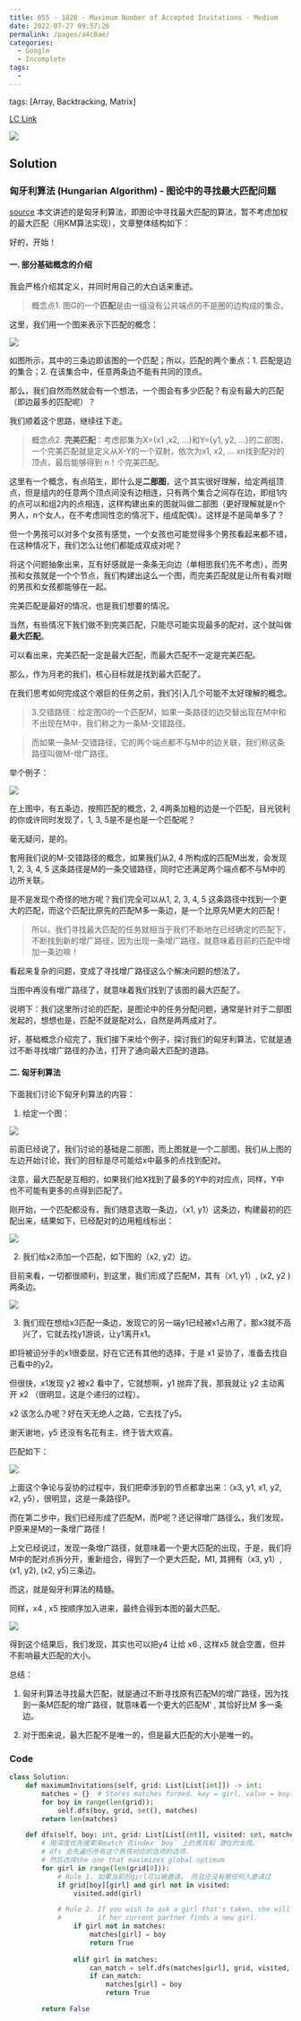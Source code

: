 ```yaml
---
title: 055 - 1820 - Maximum Number of Accepted Invitations - Medium
date: 2022-07-27 09:57:26
permalink: /pages/a4c8ae/
categories:
  - Google
  - Incomplete
tags:
  - 
---
```

tags: [Array, Backtracking, Matrix]

[LC Link](https://leetcode.cn/problems/maximum-number-of-accepted-invitations/)

![](https://raw.githubusercontent.com/emmableu/image/master/202208091717865.png)


## Solution
### 匈牙利算法 (Hungarian Algorithm) - 图论中的寻找最大匹配问题
[source](https://blog.csdn.net/u013384984/article/details/90718287)
本文讲述的是匈牙利算法，即图论中寻找最大匹配的算法，暂不考虑加权的最大匹配（用KM算法实现），文章整体结构如下：

好的，开始！

#### 一. 部分基础概念的介绍

我会严格介绍其定义，并同时用自己的大白话来重述。

> 概念点1. 图G的一个**匹配**是由一组没有公共端点的不是圈的边构成的集合。

这里，我们用一个图来表示下匹配的概念：

![](https://raw.githubusercontent.com/emmableu/image/master/202208101325534.png)

如图所示，其中的三条边即该图的一个匹配；所以，匹配的两个重点：1. 匹配是边的集合；2. 在该集合中，任意两条边不能有共同的顶点。

那么，我们自然而然就会有一个想法，一个图会有多少匹配？有没有最大的匹配（即边最多的匹配呢）？

我们顺着这个思路，继续往下走。

> 概念点2. **完美匹配**：考虑部集为X={x1 ,x2, ...}和Y={y1, y2, ...}的二部图，一个完美匹配就是定义从X-Y的一个双射，依次为x1, x2, ... xn找到配对的顶点，最后能够得到 n！个完美匹配。

这里有一个概念，有点陌生，即什么是**二部图**，这个其实很好理解，给定两组顶点，但是组内的任意两个顶点间没有边相连，只有两个集合之间存在边，即组1内的点可以和组2内的点相连，这样构建出来的图就叫做二部图（更好理解就是n个男人，n个女人，在不考虑同性恋的情况下，组成配偶）。这样是不是简单多了？

但一个男孩可以对多个女孩有感觉，一个女孩也可能觉得多个男孩看起来都不错，在这种情况下，我们怎么让他们都能成双成对呢？

将这个问题抽象出来，互有好感就是一条条无向边（单相思我们先不考虑），而男孩和女孩就是一个个节点，我们构建出这么一个图，而完美匹配就是让所有看对眼的男孩和女孩都能够在一起。

完美匹配是最好的情况，也是我们想要的情况。

当然，有些情况下我们做不到完美匹配，只能尽可能实现最多的配对，这个就叫做**最大匹配**。

可以看出来，完美匹配一定是最大匹配，而最大匹配不一定是完美匹配。

那么，作为月老的我们，核心目标就是找到最大匹配了。

在我们思考如何完成这个艰巨的任务之前，我们引入几个可能不太好理解的概念。

> 3.交错路径：给定图G的一个匹配M，如果一条路径的边交替出现在M中和不出现在M中，我们称之为一条M-交错路径。

> 而如果一条M-交错路径，它的两个端点都不与M中的边关联，我们称这条路径叫做M-增广路径。

举个例子：

![](https://raw.githubusercontent.com/emmableu/image/master/202208101351299.png)

在上图中，有五条边，按照匹配的概念，2, 4两条加粗的边是一个匹配，目光锐利的你或许同时发现了，1, 3, 5是不是也是一个匹配呢？

毫无疑问，是的。

套用我们说的M-交错路径的概念，如果我们从2, 4 所构成的匹配M出发，会发现 1, 2, 3, 4, 5 这条路径是M的一条交错路径，同时它还满足两个端点都不与M中的边所关联。

是不是发现个奇怪的地方呢？我们完全可以从1, 2, 3, 4, 5 这条路径中找到一个更大的匹配，而这个匹配比原先的匹配M多一条边，是一个比原先M更大的匹配！

> 所以，我们寻找最大匹配的任务就相当于我们不断地在已经确定的匹配下，不断找到新的增广路径，因为出现一条增广路径，就意味着目前的匹配中增加一条边嘛！

看起来复杂的问题，变成了寻找增广路径这么个解决问题的想法了。

当图中再没有增广路径了，就意味着我们找到了该图的最大匹配了。

说明下：我们这里所讨论的匹配，是图论中的任务分配问题，通常是针对于二部图发起的，想想也是，匹配不就是配对么，自然是两两成对了。

好，基础概念介绍完了，我们接下来给个例子，探讨我们的匈牙利算法，它就是通过不断寻找增广路径的办法，打开了通向最大匹配的道路。

#### 二. 匈牙利算法

下面我们讨论下匈牙利算法的内容：

1. 给定一个图：

![](https://raw.githubusercontent.com/emmableu/image/master/202208101357554.png)


前面已经说了，我们讨论的基础是二部图，而上图就是一个二部图，我们从上图的左边开始讨论，我们的目标是尽可能给x中最多的点找到配对。

注意，最大匹配是互相的，如果我们给X找到了最多的Y中的对应点，同样，Y中也不可能有更多的点得到匹配了。

刚开始，一个匹配都没有，我们随意选取一条边，（x1, y1）这条边，构建最初的匹配出来，结果如下，已经配对的边用粗线标出：

![](https://raw.githubusercontent.com/emmableu/image/master/202208101358011.png)

2. 我们给x2添加一个匹配，如下图的（x2, y2）边。

目前来看，一切都很顺利，到这里，我们形成了匹配M，其有（x1,  y1）, (x2,  y2 ) 两条边。

![](https://raw.githubusercontent.com/emmableu/image/master/202208101358684.png)

3. 我们现在想给x3匹配一条边，发现它的另一端y1已经被x1占用了，那x3就不高兴了，它就去找y1游说，让y1离开x1。

即将被迫分手的x1很委屈，好在它还有其他的选择，于是 x1 妥协了，准备去找自己看中的y2。

但很快，x1发现 y2 被x2 看中了，它就想啊，y1 抛弃了我，那我就让 y2 主动离开 x2 （很明显，这是个递归的过程）。

x2 该怎么办呢？好在天无绝人之路，它去找了y5。

谢天谢地，y5 还没有名花有主，终于皆大欢喜。

匹配如下：

![](https://raw.githubusercontent.com/emmableu/image/master/202208101359854.png)

上面这个争论与妥协的过程中，我们把牵涉到的节点都拿出来：（x3, y1, x1, y2, x2, y5），很明显，这是一条路径P。

而在第二步中，我们已经形成了匹配M，而P呢？还记得增广路径么，我们发现，P原来是M的一条增广路径！

上文已经说过，发现一条增广路径，就意味着一个更大匹配的出现，于是，我们将M中的配对点拆分开，重新组合，得到了一个更大匹配，M1, 其拥有（x3,  y1）,(x1,  y2),  (x2,  y5)三条边。

而这，就是匈牙利算法的精髓。

同样，x4 , x5 按顺序加入进来，最终会得到本图的最大匹配。

![](https://raw.githubusercontent.com/emmableu/image/master/202208101400177.png)

得到这个结果后，我们发现，其实也可以把y4 让给 x6 , 这样x5 就会空置，但并不影响最大匹配的大小。

总结：

1. 匈牙利算法寻找最大匹配，就是通过不断寻找原有匹配M的增广路径，因为找到一条M匹配的增广路径，就意味着一个更大的匹配M' , 其恰好比M 多一条边。

2. 对于图来说，最大匹配不是唯一的，但是最大匹配的大小是唯一的。


### Code
```python
class Solution:
	def maximumInvitations(self, grid: List[List[int]]) -> int:
		matches = {}  # Stores matches formed. key = girl, value = boy.
		for boy in range(len(grid)):
			self.dfs(boy, grid, set(), matches)
		return len(matches)

	def dfs(self, boy: int, grid: List[List[int]], visited: set, matches: dict) -> bool:
		# 用深度优先搜索来match 在index `boy` 上的男孩和 潜在的女孩。
		# dfs 会先遍历所有这个男孩对应的选项的选项，
		# 然后选择the one that maximizes global optimum
		for girl in range(len(grid[0])):
			# Rule 1. 如果当前的girl可以被邀请， 而且还没有被任何人邀请过
			if grid[boy][girl] and girl not in visited:
				visited.add(girl)

			# Rule 2. If you wish to ask a girl that's taken, she will only go with you
			#         if her current partner finds a new girl.
				if girl not in matches:
					matches[girl] = boy
					return True
				
				elif girl in matches:
					can_match = self.dfs(matches[girl], grid, visited, matches)
					if can_match:
						matches[girl] = boy
						return True

		return False
```
